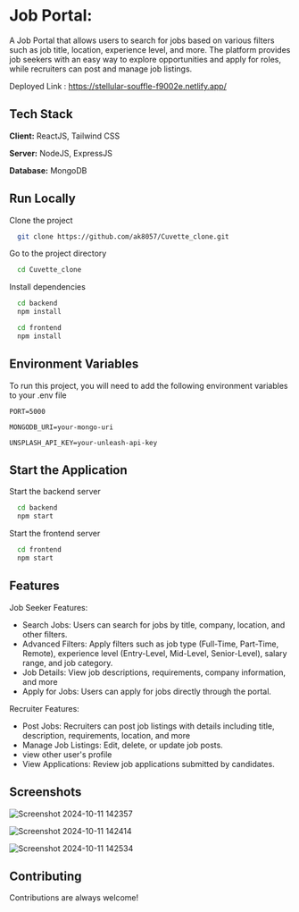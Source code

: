 
# Job Portal:

A Job Portal that allows users to search for jobs based on various filters such as job title, location, experience level, and more. The platform provides job seekers with an easy way to explore opportunities and apply for roles, while recruiters can post and manage job listings.

Deployed Link : https://stellular-souffle-f9002e.netlify.app/





## Tech Stack

**Client:** ReactJS, Tailwind CSS

**Server:** NodeJS, ExpressJS

**Database:** MongoDB
## Run Locally

Clone the project

```bash
  git clone https://github.com/ak8057/Cuvette_clone.git    
```

Go to the project directory

```bash
  cd Cuvette_clone
```

Install dependencies


```bash
  cd backend
  npm install
```
```bash
  cd frontend
  npm install
```




## Environment Variables

To run this project, you will need to add the following environment variables to your .env file

`PORT=5000`

`MONGODB_URI=your-mongo-uri`

`UNSPLASH_API_KEY=your-unleash-api-key`





## Start the Application

Start the backend server
```bash
  cd backend
  npm start
```

Start the frontend server

```bash
  cd frontend
  npm start
```


## Features

Job Seeker Features:

- Search Jobs: Users can search for jobs by title, company,   location, and other filters.
- Advanced Filters: Apply filters such as job type (Full-Time, Part-Time, Remote), experience level (Entry-Level, Mid-Level, Senior-Level), salary range, and job category.
- Job Details: View job descriptions, requirements, company information, and more
- Apply for Jobs: Users can apply for jobs directly through the portal.

Recruiter Features:

- Post Jobs: Recruiters can post job listings with details including title, description, requirements, location, and more
- Manage Job Listings: Edit, delete, or update job posts.
- view other user's profile
- View Applications: Review job applications submitted by candidates.

## Screenshots

![Screenshot 2024-10-11 142357](https://github.com/user-attachments/assets/c97b31cf-ba69-4377-a127-94bec5cbe9b2)

![Screenshot 2024-10-11 142414](https://github.com/user-attachments/assets/dc2359ae-c41a-43a2-af46-11b9ac5dd15d)

![Screenshot 2024-10-11 142534](https://github.com/user-attachments/assets/b989cdd1-2e96-466d-a792-bde18b96de53)


## Contributing

Contributions are always welcome!








